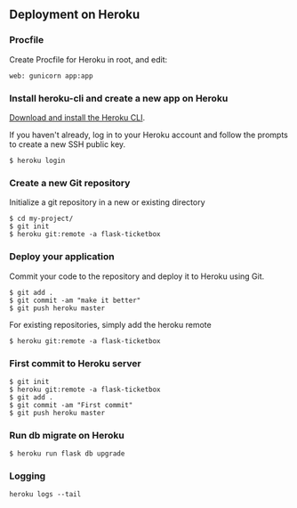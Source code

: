 ## Deployment on Heroku

### Procfile

Create Procfile for Heroku in root, and edit:
```
web: gunicorn app:app
```

### Install heroku-cli and create a new app on Heroku

[Download and install the Heroku CLI](https://devcenter.heroku.com/articles/heroku-command-line).

If you haven't already, log in to your Heroku account and follow the prompts to create a new SSH public key.

```bash=
$ heroku login
```

### Create a new Git repository

Initialize a git repository in a new or existing directory

```bash=
$ cd my-project/
$ git init
$ heroku git:remote -a flask-ticketbox
```

### Deploy your application

Commit your code to the repository and deploy it to Heroku using Git.

```bash=
$ git add .
$ git commit -am "make it better"
$ git push heroku master
```

For existing repositories, simply add the heroku remote
```
$ heroku git:remote -a flask-ticketbox
```

### First commit to Heroku server

```bash=
$ git init
$ heroku git:remote -a flask-ticketbox
$ git add .
$ git commit -am "First commit"
$ git push heroku master
```

### Run db migrate on Heroku

```bash=
$ heroku run flask db upgrade
```

### Logging
```
heroku logs --tail
```